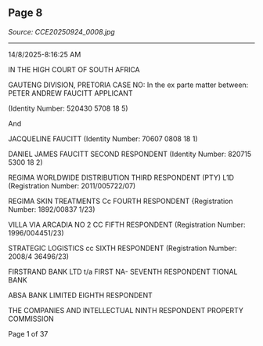 ## Page 8

*Source: CCE20250924_0008.jpg*

---

14/8/2025-8:16:25 AM

IN THE HIGH COURT OF SOUTH AFRICA

GAUTENG DIVISION, PRETORIA
CASE NO:
In the ex parte matter between:
PETER ANDREW FAUCITT APPLICANT

(Identity Number: 520430 5708 18 5)

And

JACQUELINE FAUCITT
(Identity Number: 70607 0808 18 1)

DANIEL JAMES FAUCITT SECOND RESPONDENT
(Identity Number: 820715 5300 18 2)

REGIMA WORLDWIDE DISTRIBUTION THIRD RESPONDENT
(PTY) L1D
(Registration Number: 2011/005722/07)

REGIMA SKIN TREATMENTS Cc FOURTH RESPONDENT
{Registration Number: 1892/00837 1/23)

VILLA VIA ARCADIA NO 2 CC FIFTH RESPONDENT
(Registration Number: 1996/004451/23)

STRATEGIC LOGISTICS cc SIXTH RESPONDENT
(Registration Number: 2008/4 36496/23)

FIRSTRAND BANK LTD t/a FIRST NA- SEVENTH RESPONDENT
TIONAL BANK

ABSA BANK LIMITED EIGHTH RESPONDENT

THE COMPANIES AND INTELLECTUAL NINTH RESPONDENT
PROPERTY COMMISSION

Page 1 of 37